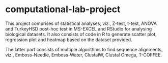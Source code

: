 # computational-lab-project

This project comprises of statistical analyses, viz., Z-test, t-test, ANOVA and TurkeyHSD post-hoc test in MS-EXCEL and RStudio for analysing biological datasets. 
It also consists of code in R to generate scatter plot, regression plot and heatmap based on the dataset provided. 

The latter part consists of multiple algorithms to find sequence alignments, viz., Emboss-Needle, Emboss-Water, ClustalW, Clustal Omega, T-COFFEE. 
